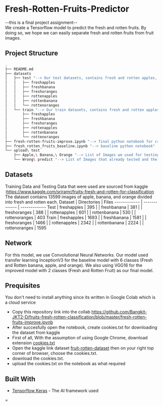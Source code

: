 # Fresh-Rotten-Fruits-Predictor
--this is a final project assignment-- <br/>
We create a Tensorflow model to predict the fresh and rotten fruits. By doing so, we hope we can easily separate fresh and rotten fruits from fruit images.

## Project Structure
```bash
.
├── README.md
├── datasets
│   ├── test "--> Our test datasets, contains fresh and rotten apples, bananas, oranges"
│   │   ├── freshapples
│   │   ├── freshbanana
│   │   ├── freshoranges
│   │   ├── rottenapples
│   │   ├── rottenbanana
│   │   └── rottenoranges
│   └── train "--> Our train datasets, contains fresh and rotten apples, bananas, oranges"
│       ├── freshapples
│       ├── freshbanana
│       ├── freshoranges
│       ├── rottenapples
│       ├── rottenbanana
│       └── rottenoranges
├── fresh-rotten-fruits-improve.ipynb "--> final python notebook for creating our model"
├── fresh_rotten_fruits_baseline.ipynb "--> baseline python notebook"
└── upload\ test
    ├── Apple,\ Banana,\ Orange "--> List of Images we used for testing the model"
    └── Wrong\ predict "--> List of Images that already tested and the model predict it wrong"
```

## Datasets
Training Data and Testing Data that were used are sourced from kaggle :https://www.kaggle.com/sriramr/fruits-fresh-and-rotten-for-classification <br/> The dataset contains 13599 images of apple, banana, and orange divided into fresh and rotten each.
Dataset       | Directories     | Files
------------- | -------------   | -------------
Test          | freshapples     | 395
|             | freshbanana     | 381
|             | freshoranges    | 388
|             | rottenapples    | 601
|             | rottenbanana    | 530
|             | rottenoranges   | 403
Train         | freshapples     | 1693
|             | freshbanana     | 1581
|             | freshoranges    | 1466
|             | rottenapples    | 2342
|             | rottenbanana    | 2224
|             | rottenoranges   | 1595



## Network
For this model, we use Convolutional Neural Networks. Our model used transfer learning InceptionV3 for the baseline model with 6 classes (Fresh and Rotten banana, apple, and orange). We also using VGG16 for the improved model with 2 classes (Fresh and Rotten Fruit) as our final model.

## Prequisites
You don't need to install anything since its written in Google Colab which is a cloud service
- Copy this repository link into the collab https://github.com/Bangkit-JKT2-D/fruits-fresh-rotten-classification/blob/master/fresh-rotten-fruits-improve.ipynb
- After succesfully open the notebook, create cookies.txt for downloading the dataset from kaggle
- First of all, With the assumption of using Google Chrome, download extension [cookies.txt](https://chrome.google.com/webstore/detail/cookiestxt/njabckikapfpffapmjgojcnbfjonfjfg)
- Open the kaggle link dataset [fruit-rotten-dataset](https://www.kaggle.com/sriramr/fruits-fresh-and-rotten-for-classification) then on your right top corner of browser, choose the cookies.txt.
- download the cookies.txt.
- upload the cookies.txt on the notebook as what required

## Built With
* [Tensorflow Keras](https://www.tensrflow.org) - The AI framework used

=

